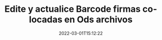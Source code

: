 ---
############################# Static ############################
layout: "auto-gen-signature"
date: 2022-03-01T15:12:22
draft: false
operation: Update
signaturetype: Barcode
fileformat: Ods
productName: Java
lang: es
productCode: java
otherformats: pdf doc docx docm dot dotm dotx odt ott rtf xls xlsx xlsm xlsb csv ods ots xltx xltm ppt pptx pps ppsx odp otp potx potm pptm ppsm
breadcrumb: Put Barcode signature on Ods for Java

############################# Head ############################
head_title: "Actualice Barcode firmas colocadas en Ods archivos con Java"
head_description: "Use código simple y fácil de entender Java para la actualización de firmas Barcode en documentos Ods firmados."

############################# Header ############################
title: "Edite y actualice Barcode firmas colocadas en Ods archivos"
description: "La API para Java proporciona funcionalidad para la actualización de firmas Barcode en documentos Ods. Actualice las firmas electrónicas dentro de sus documentos Ods con un par de líneas de código Java rápida y fácilmente."
bg_image: "https://cms.admin.containerize.com/templates/aspose/App_Themes/V3/images/bg/header1.png"
bg_overlay: false
button:
    enable: true

############################# SubMenu ############################
submenu:
    enable: true

    left:
        img_alt: "GroupDocs.Signature for Java"
        image: "https://cms.admin.containerize.com/templates/groupdocs/images/product-logos/90x90-noborder/groupdocs-signature-java.png"
        product: "GroupDocs.Signature"
        platform: "Java"



############################# About ############################
about:
    enable: true
    title: "Más información sobre las funciones de la API de GroupDocs.Signature for Java"
    content: |
        [GroupDocs.Signature for Java](https://products.groupdocs.com/signature/java/) La funcionalidad de la API contiene una amplia selección de medios para procesar formatos de documentos en demanda mediante el uso de firmas electrónicas. Se admite un amplio espectro de firmas electrónicas como textos, imágenes, certificados digitales, códigos de barras, códigos QR, sellos o metadatos. Los clientes pueden agregar, eliminar, editar, validar o buscar firmas digitales en archivos PDF, documentos de MS Word, libros de trabajo de MS Excel, presentaciones de MS PowerPoint, archivos de Adobe Photoshop y varios formatos de imagen. Numerosas funciones y configuraciones útiles están disponibles.
    

############################# Steps ############################
steps:
    enable: true
    title_left: "Cómo cambiar las firmas Barcode en su documento Ods"
    content_left: |
        [GroupDocs.Signature for Java](https://products.groupdocs.com/signature/java/) incluye funciones útiles como la actualización de Barcode firmas colocadas en Ods documentos. Hace posible cambiar las características de las firmas sin código adicional.
        
        * Para empezar, cree un objeto de firma que pase como una ruta de parámetro de constructor a un documento que se supone que debe actualizarse.
        * Luego, cree una instancia de un objeto de firma particular apropiado y configure su identificador y propiedades que deben cambiarse.
        * Por último, llame al método de actualización de la firma pasando un objeto de firma particular.
        * Proceso de actualización de resultados a su aviso.

    title_right: "Requisitos del sistema"
    content_right: |
        GroupDocs.Signature for Java son compatibles con todas las principales plataformas y sistemas operativos. Antes de ejecutar el código a continuación, asegúrese de tener instalados los siguientes requisitos previos en su sistema.

        * Sistemas operativos: Microsoft Windows, Linux, Mac OS
        * Entornos de desarrollo: NetBeans, Intellij IDEA, Eclipse, etc.
        * Java runtime: J2SE 6.0 and above
        * Descarga la última versión de GroupDocs.Signature for Java de [Maven](https://repository.groupdocs.com/webapp/#/artifacts/browse/tree/General/repo/com/groupdocs/groupdocs-signature)
         
    code: |
        ```java    
                
        // Set up input Ods file
        String filePath = "input.ods";
        // Set up output file
        String outputFilePath = "output.ods";

        // Instantiate Signature for input file
        Signature signature = new Signature(filePath);

        // Id of signature which is supposed to be updated
        // such Id might be got as a result of search operation
        String id = "07f83369-318b-41ad-a843-732417b912c2";

        // provide signature features to updat
        // set up particular signature id
        BarcodeSignature signatureToUpdate = new BarcodeSignature(id);

        // specify signature width
        signatureToUpdate.setWidth(300);
        // specify signature height
        signatureToUpdate.setHeight(50);
        // set left position
        signatureToUpdate.setLeft(80);
        // set top position
        signatureToUpdate.setTop(100);

        // update signature
        Boolean updateResult = signature.update(outputFilePath, signatureToUpdate);

        // process updation result
        if (updateResult)
        {
                System.out.println("Signature was updated successfully!");
        }
        ```

############################# Demos ############################
demos:
    enable: true
    title: "Actualización de las firmas Barcode en las páginas del documento: demostración en vivo"
    content: |
       Edite varias firmas electrónicas del documento Ods ahora mismo visitando el sitio web de [GroupDocs.Signature App](https://products.groupdocs.app/signature/family).          

############################# More Formats ############################
more_formats:
    enable: true
    title: "Actualice varias firmas Barcode a través de Java"
    content: |
        "Edición de firmas digitales que se colocan en varios formatos de documentos. Actualizar datos de firmas sin código extra."
    format: 
       
       
back_to_top:
    enable: true
---